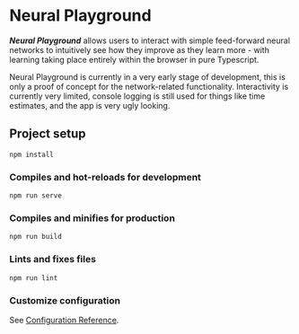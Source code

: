# Neural Playground

<b><i>Neural Playground</i></b> allows users to interact with simple feed-forward neural networks to intuitively see how they improve as they learn more - with learning taking place entirely within the browser in pure Typescript.

Neural Playground is currently in a very early stage of development, this is only a proof of concept for the network-related functionality. Interactivity is currently very limited, console logging is still used for things like time estimates, and the app is very ugly looking.

## Project setup
```
npm install
```

### Compiles and hot-reloads for development
```
npm run serve
```

### Compiles and minifies for production
```
npm run build
```

### Lints and fixes files
```
npm run lint
```

### Customize configuration
See [Configuration Reference](https://cli.vuejs.org/config/).
